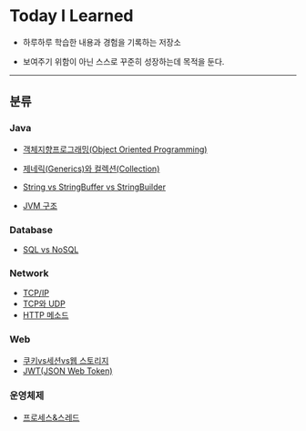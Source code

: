 # Today I Learned

- 하루하루 학습한 내용과 경험을 기록하는 저장소

- 보여주기 위함이 아닌 스스로 꾸준히 성장하는데 목적을 둔다.

---



## 분류

### Java

- [객체지향프로그래밍(Object Oriented Programming)](https://github.com/Bellroute/TIL/blob/master/Java/%EA%B0%9D%EC%B2%B4%EC%A7%80%ED%96%A5%ED%94%84%EB%A1%9C%EA%B7%B8%EB%9E%98%EB%B0%8D(Object%20Oriented%20Programming).md)

- [제네릭(Generics)와 컬렉션(Collection)](https://github.com/Bellroute/TIL/blob/master/Java/제네릭(Generics)와%20컬렉션(Collection).md)
- [String vs StringBuffer vs StringBuilder](https://github.com/Bellroute/TIL/blob/master/Java/StringVsStringBufferVsStringBuilder.md)
- [JVM 구조](https://github.com/Bellroute/TIL/blob/master/Java/JVM%20구조.md)



### Database

- [SQL vs NoSQL](https://github.com/Bellroute/TIL/blob/master/Database/SQLvsNoSQL.md)



### Network

- [TCP/IP](https://github.com/Bellroute/TIL/blob/master/Network/TCP:IP.md)
- [TCP와 UDP](https://github.com/Bellroute/TIL/blob/master/Network/TCP와UDP.md)
- [HTTP 메소드](https://github.com/Bellroute/TIL/blob/master/Network/HTTP메소드.md)



### Web

- [쿠키vs세션vs웹 스토리지](https://github.com/Bellroute/TIL/blob/master/Web/쿠키vs세션vs웹%20스토리지.md)
- [JWT(JSON Web Token)](https://github.com/Bellroute/TIL/blob/master/Web/JWT(JSON%20Web%20Token).md)




### 운영체제

- [프로세스&스레드](https://github.com/Bellroute/TIL/blob/master/운영체제/프로세스&스레드.md)
